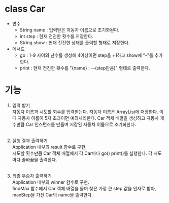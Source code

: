 # class Car
- 변수
	- String name : 입력받은 자동차 이름으로 초기화된다.
    - int step : 현재 전진한 횟수를 저장한다.
    - String show : 현재 전진한 상태를 출력할 형태로 저장한다.
- 메서드  
    - go : 1-9 사이의 난수를 생성해 4이상이면 step을 +1하고 show에 "-"를 추가한다.
    - print : 현재 전진한 횟수를 "{name} : --(step만큼)" 형태로 출력한다.

# 기능
1. 입력 받기 <br/>
	자동차 이름과 시도할 회수를 입력받는다. 자동차 이름은 ArrayList에 저장한다. 이때 자동차 이름이 5자 초과이면 예외처리한다. Car 객체 배열을 생성하고 자동차 개수만큼 Car 인스턴스를 만들며 저장된 자동차 이름으로 초기화한다. <br/><br/>
	
2. 실행 결과 출력하기 <br/>
	Application 내부의 result 함수로 구현.<br/>
	시도할 횟수만큼 Car 객체 배열에서 각 Car마다 go() print()를 실행한다. 각 시도마다 줄바꿈을 출력한다. <br/><br/>

3. 최종 우승자 출력하기 <br/>
	Application 내부의 winner 함수로 구현.<br/>
	findMax 함수에서 Car 객체 배열을 돌며 찾은 가장 큰 step 값을 인자로 받아, maxStep을 가진 Car의 name을 출력한다. <br/><br/>